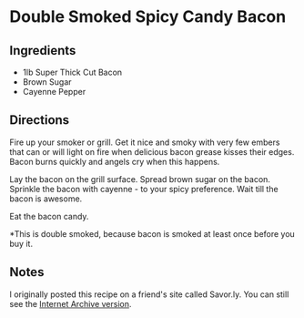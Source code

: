 # Double Smoked Spicy Candy Bacon

## Ingredients

* 1lb Super Thick Cut Bacon
* Brown Sugar
* Cayenne Pepper

## Directions

Fire up your smoker or grill. Get it nice and smoky with very few embers that can or will light on fire when delicious bacon grease kisses their edges. Bacon burns quickly and angels cry when this happens.

Lay the bacon on the grill surface. Spread brown sugar on the bacon. Sprinkle the bacon with cayenne - to your spicy preference. Wait till the bacon is awesome.

Eat the bacon candy.

*This is double smoked, because bacon is smoked at least once before you buy it.

## Notes

I originally posted this recipe on a friend's site called Savor.ly. You can still see the [Internet Archive version](http://web.archive.org/web/20130312042711/http://savor.ly/recipes/double-smoked-spicy-candy-bacon).

